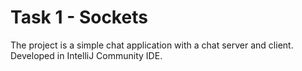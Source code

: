 # Task 1 - Sockets
The project is a simple chat application with a chat server and client. Developed in IntelliJ Community IDE.

